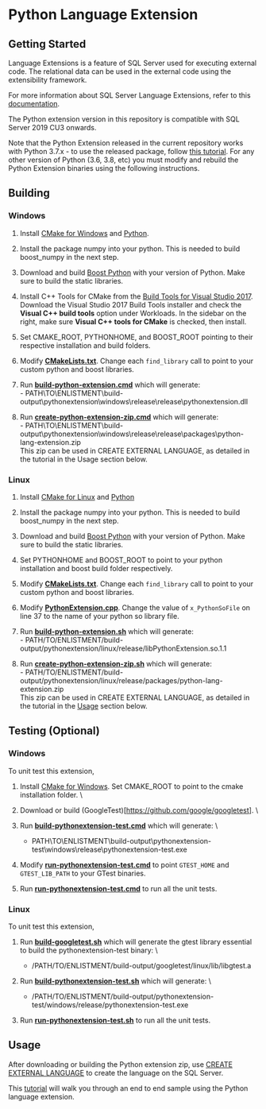 # Python Language Extension 

## Getting Started
Language Extensions is a feature of SQL Server used for executing external code. The relational data can be used in the external code using the extensibility framework.

For more information about SQL Server Language Extensions, refer to this [documentation](https://docs.microsoft.com/en-us/sql/language-extensions/language-extensions-overview?view=sql-server-ver15).

The Python extension version in this repository is compatible with SQL Server 2019 CU3 onwards. 

Note that the Python Extension released in the current repository works with Python 3.7.x - to use the released package, follow [this tutorial](https://docs.microsoft.com/en-us/sql/machine-learning/install/custom-runtime-python?view=sql-server-ver15). For any other version of Python (3.6, 3.8, etc) you must modify and rebuild the Python Extension binaries using the following instructions.

## Building

### Windows
1. Install [CMake for Windows](https://cmake.org/download/) and [Python](https://www.python.org/downloads/release/python-379/).

1. Install the package numpy into your python. This is needed to build boost_numpy in the next step.

1. Download and build [Boost Python](https://www.boost.org/doc/libs/1_74_0/libs/python/doc/html/building/no_install_quickstart.html) with your version of Python. Make sure to build the static libraries.

1. Install C++ Tools for CMake from the [Build Tools for Visual Studio 2017](https://my.visualstudio.com/Downloads?q=visual%20studio%202017&wt.mc_id=o~msft~vscom~older-downloads). 
		Download the Visual Studio 2017 Build Tools installer and check the **Visual C++ build tools** option under Workloads. In the sidebar on the right, make sure **Visual C++ tools for CMake** is checked, then install.
		
1. Set CMAKE_ROOT, PYTHONHOME, and BOOST_ROOT pointing to their respective installation and build folders.

1. Modify [**CMakeLists.txt**](src/CMakeLists.txt). Change each `find_library` call to point to your custom python and boost libraries. 

1. Run [**build-python-extension.cmd**](build/windows/build-python-extension.cmd) which will generate: \
		- PATH\TO\ENLISTMENT\build-output\pythonextension\windows\release\release\pythonextension.dll 
		
1. Run [**create-python-extension-zip.cmd**](build/windows/create-python-extension-zip.cmd) which will generate: \
		- PATH\TO\ENLISTMENT\build-output\pythonextension\windows\release\release\packages\python-lang-extension.zip \
		This zip can be used in CREATE EXTERNAL LANGUAGE, as detailed in the tutorial in the Usage section below.

### Linux
1. Install [CMake for Linux](https://cmake.org/download/) and [Python](https://www.python.org/downloads/source/)

1. Install the package numpy into your python. This is needed to build boost_numpy in the next step.

1. Download and build [Boost Python](https://www.boost.org/doc/libs/1_74_0/libs/python/doc/html/building/no_install_quickstart.html) with your version of Python. Make sure to build the static libraries.

1. Set PYTHONHOME and BOOST_ROOT to point to your python installation and boost build folder respectively.

1. Modify [**CMakeLists.txt**](src/CMakeLists.txt). Change each `find_library` call to point to your custom python and boost libraries. 

1. Modify [**PythonExtension.cpp**](src/PythonExtension.cpp). Change the value of `x_PythonSoFile` on line 37 to the name of your python so library file.

1. Run [**build-python-extension.sh**](build/linux/build-python-extension.sh) which will generate: \
		- PATH/TO/ENLISTMENT/build-output/pythonextension/linux/release/libPythonExtension.so.1.1 

1. Run [**create-python-extension-zip.sh**](build/linux/create-python-extension-zip.sh) which will generate: \
		- PATH/TO/ENLISTMENT/build-output/pythonextension/linux/release/packages/python-lang-extension.zip \
		This zip can be used in CREATE EXTERNAL LANGUAGE, as detailed in the tutorial in the [Usage](#usage) section below.
		
## Testing (Optional)

### Windows
To unit test this extension,

1. Install [CMake for Windows](https://cmake.org/download/). Set CMAKE_ROOT to point to the cmake installation folder. \

1. Download or build (GoogleTest)[https://github.com/google/googletest]. \

1. Run [**build-pythonextension-test.cmd**](test/build/windows/build-pythonextension-test.cmd) which will generate: \
	- PATH\TO\ENLISTMENT\build-output\pythonextension-test\windows\release\pythonextension-test.exe

1. Modify [**run-pythonextension-test.cmd**](test/build/windows/run-pythonextension-test.cmd) to point `GTEST_HOME` and `GTEST_LIB_PATH` to your GTest binaries.

1. Run [**run-pythonextension-test.cmd**](test/build/windows/run-pythonextension-test.cmd) to run all the unit tests.

### Linux
To unit test this extension,

1. Run [**build-googletest.sh**](../../test/googletest/build/linux/build-googletest.sh) which will generate the gtest library essential to build the pythonextension-test binary: \
	- /PATH/TO/ENLISTMENT/build-output/googletest/linux/lib/libgtest.a

1. Run [**build-pythonextension-test.sh**](test/build/linux/build-pythonextension-test.sh) which will generate: \
	- /PATH/TO/ENLISTMENT/build-output/pythonextension-test/windows/release/pythonextension-test.exe

1. Run [**run-pythonextension-test.sh**](test/build/linux/run-pythonextension-test.sh) to run all the unit tests.

## Usage
After downloading or building the Python extension zip, use [CREATE EXTERNAL LANGUAGE](https://docs.microsoft.com/en-us/sql/t-sql/statements/create-external-language-transact-sql?view=sql-server-ver15) to create the language on the SQL Server. 

This [tutorial](https://docs.microsoft.com/en-us/sql/machine-learning/install/custom-runtime-python?view=sql-server-ver15) will walk you through an end to end sample using the Python language extension. 
